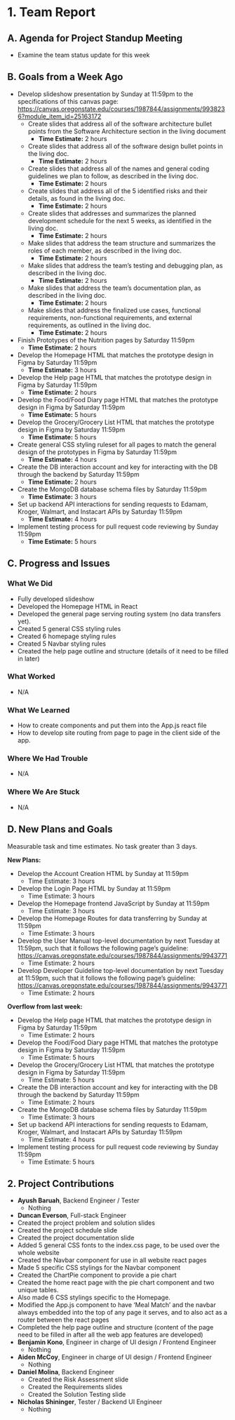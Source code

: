 # 1. Team Report

## A. Agenda for Project Standup Meeting
- Examine the team status update for this week

## B. Goals from a Week Ago
- Develop slideshow presentation by Sunday at 11:59pm to the specifications of this canvas page: https://canvas.oregonstate.edu/courses/1987844/assignments/9938236?module_item_id=25163172
  - Create slides that address all of the software architecture bullet points from the Software Architecture section in the living document
    - **Time Estimate:** 2 hours
  - Create slides that address all of the software design bullet points in the living doc.
    - **Time Estimate:** 2 hours
  - Create slides that address all of the names and general coding guidelines we plan to follow, as described in the living doc.
    - **Time Estimate:** 2 hours
  - Create slides that address all of the 5 identified risks and their details, as found in the living doc.
    - **Time Estimate:** 2 hours
  - Create slides that addresses and summarizes the planned development schedule for the next 5 weeks, as identified in the living doc.
    - **Time Estimate:** 2 hours
  - Make slides that address the team structure and summarizes the roles of each member, as described in the living doc.
    - **Time Estimate:** 2 hours
  - Make slides that address the team’s testing and debugging plan, as described in the living doc.
    - **Time Estimate:** 2 hours
  - Make slides that address the team’s documentation plan, as described in the living doc.
    - **Time Estimate:** 2 hours
  - Make slides that address the finalized use cases, functional requirements, non-functional requirements, and external requirements, as outlined in the living doc.
    - **Time Estimate:** 2 hours
- Finish Prototypes of the Nutrition pages by Saturday 11:59pm
  - **Time Estimate:** 2 hours
- Develop the Homepage HTML that matches the prototype design in Figma by Saturday 11:59pm
  - **Time Estimate:** 3 hours
- Develop the Help page HTML that matches the prototype design in Figma by Saturday 11:59pm
  - **Time Estimate:** 2 hours
- Develop the Food/Food Diary page HTML that matches the prototype design in Figma by Saturday 11:59pm
  - **Time Estimate:** 5 hours
- Develop the Grocery/Grocery List HTML that matches the prototype design in Figma by Saturday 11:59pm
  - **Time Estimate:** 5 hours
- Create general CSS styling ruleset for all pages to match the general design of the prototypes in Figma by Saturday 11:59pm
  - **Time Estimate:** 4 hours
- Create the DB interaction account and key for interacting with the DB through the backend by Saturday 11:59pm
  - **Time Estimate:** 2 hours
- Create the MongoDB database schema files by Saturday 11:59pm
  - **Time Estimate:** 3 hours
- Set up backend API interactions for sending requests to Edamam, Kroger, Walmart, and Instacart APIs by Saturday 11:59pm
  - **Time Estimate:** 4 hours
- Implement testing process for pull request code reviewing by Sunday 11:59pm
  - **Time Estimate:** 5 hours

## C. Progress and Issues

### What We Did
- Fully developed slideshow
- Developed the Homepage HTML in React
- Developed the general page serving routing system (no data transfers yet).
- Created 5 general CSS styling rules
- Created 6 homepage styling rules
- Created 5 Navbar styling rules
- Created the help page outline and structure (details of it need to be filled in later)

### What Worked
- N/A

### What We Learned
- How to create components and put them into the App.js react file
- How to develop site routing from page to page in the client side of the app.

### Where We Had Trouble
- N/A

### Where We Are Stuck
- N/A

## D. New Plans and Goals
Measurable task and time estimates. No task greater than 3 days.

**New Plans:**
- Develop the Account Creation HTML by Sunday at 11:59pm
  - Time Estimate: 3 hours
- Develop the Login Page HTML by Sunday at 11:59pm
  - Time Estimate: 3 hours
- Develop the Homepage frontend JavaScript by Sunday at 11:59pm
  - Time Estimate: 3 hours
- Develop the Homepage Routes for data transferring by Sunday at 11:59pm
  - Time Estimate: 3 hours
- Develop the User Manual top-level documentation by next Tuesday at 11:59pm, such that it follows the following page’s guideline: https://canvas.oregonstate.edu/courses/1987844/assignments/9943771
  - Time Estimate: 2 hours
- Develop Developer Guideline top-level documentation by next Tuesday at 11:59pm, such that it follows the following page’s guideline: https://canvas.oregonstate.edu/courses/1987844/assignments/9943771
  - Time Estimate: 2 hours

**Overflow from last week:**
- Develop the Help page HTML that matches the prototype design in Figma by Saturday 11:59pm
  - Time Estimate: 2 hours
- Develop the Food/Food Diary page HTML that matches the prototype design in Figma by Saturday 11:59pm
  - Time Estimate: 5 hours
- Develop the Grocery/Grocery List HTML that matches the prototype design in Figma by Saturday 11:59pm
  - Time Estimate: 5 hours
- Create the DB interaction account and key for interacting with the DB through the backend by Saturday 11:59pm
  - Time Estimate: 2 hours
- Create the MongoDB database schema files by Saturday 11:59pm
  - Time Estimate: 3 hours
- Set up backend API interactions for sending requests to Edamam, Kroger, Walmart, and Instacart APIs by Saturday 11:59pm
  - Time Estimate: 4 hours
- Implement testing process for pull request code reviewing by Sunday 11:59pm
  - Time Estimate: 5 hours

## 2. Project Contributions
- **Ayush Baruah**, Backend Engineer / Tester  
  - Nothing
- **Duncan Everson**, Full-stack Engineer  
- Created the project problem and solution slides
- Created the project schedule slide
- Created the project documentation slide
- Added 5 general CSS fonts to the index.css page, to be used over the whole website
- Created the Navbar component for use in all website react pages
- Made 5 specific CSS stylings for the Navbar component
- Created the ChartPie component to provide a pie chart
- Created the home react page with the pie chart component and two unique tables.
- Also made 6 CSS stylings specific to the Homepage.
- Modified the App.js component to have ‘Meal Match’ and the navbar always embedded into the top of any page it serves, and to also act as a router between the react pages
- Completed the help page outline and structure (content of the page need to be filled in after all the web app features are developed)
- **Benjamin Kono**, Engineer in charge of UI design / Frontend Engineer  
  - Nothing
- **Aiden McCoy**, Engineer in charge of UI design / Frontend Engineer  
  - Nothing
- **Daniel Molina**, Backend Engineer  
  - Created the Risk Assessment slide
  - Created the Requirements slides
  - Created the Solution Testing slide
- **Nicholas Shininger**, Tester / Backend UI Engineer  
  - Nothing
